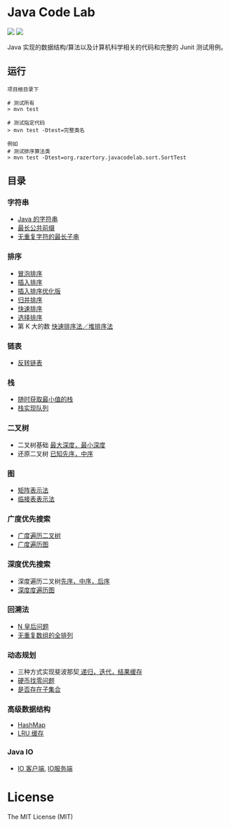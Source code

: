 # Java Code Lab
![](https://img.shields.io/badge/maven-3.5.x-green.svg) ![](https://img.shields.io/badge/junit-4.11-green.svg)

Java 实现的数据结构/算法以及计算机科学相关的代码和完整的 Junit 测试用例。

## 运行

```shell
项目根目录下

# 测试所有
> mvn test 

# 测试指定代码
> mvn test -Dtest=完整类名

例如
# 测试排序算法类
> mvn test -Dtest=org.razertory.javacodelab.sort.SortTest
```

## 目录

### 字符串
* [Java 的字符串](./src/main/java/org/razertory/javacodelab/string/StringEqual.java)
* [最长公共前缀](./src/main/java/org/razertory/javacodelab/string/LongestPrefix.java)
* [无重复字符的最长子串](./src/main/java/org/razertory/javacodelab/string/LongestUniq.java)

### 排序
* [冒泡排序](./src/main/java/org/razertory/javacodelab/sort/BubbleSort.java)
* [插入排序](./src/main/java/org/razertory/javacodelab/sort/InsertSort.java)
* [插入排序优化版](./src/main/java/org/razertory/javacodelab/sort/InsertOptimizeSort.java)
* [归并排序](./src/main/java/org/razertory/javacodelab/sort/MergeSort.java)
* [快速排序](./src/main/java/org/razertory/javacodelab/sort/QuickSort.java)
* [选择排序](./src/main/java/org/razertory/javacodelab/sort/SelectionSort.java)
* 第 K 大的数 [快速排序法／堆排序法](./src/main/java/org/razertory/javacodelab/sort/KthLargest.java)

### 链表
* [反转链表](./src/main/java/org/razertory/javacodelab/linkedlist/ReverseLinkedList.java)

### 栈
* [随时获取最小值的栈](./src/main/java/org/razertory/javacodelab/stack/StackWithMin.java)
* [栈实现队列](./src/main/java/org/razertory/javacodelab/stack/MyQueue.java)

### 二叉树
* 二叉树基础 [最大深度，最小深度](./src/main/java/org/razertory/javacodelab/tree/Tree.java)
* 还原二叉树 [已知先序，中序](./src/main/java/org/razertory/javacodelab/tree/RebuildTree.java)

### 图
* [矩阵表示法](./src/main/java/org/razertory/javacodelab/graph/matrix)
* [临接表表示法](./src/main/java/org/razertory/javacodelab/graph/adjacency)

### 广度优先搜索
* [广度遍历二叉树](./src/main/java/org/razertory/javacodelab/bfs/Tree.java)
* [广度遍历图](./src/main/java/org/razertory/javacodelab/bfs/Graph.java)

### 深度优先搜索
* 深度遍历二叉树[先序，中序，后序](./src/main/java/org/razertory/javacodelab/dfs/Tree.java)
* [深度度遍历图](./src/main/java/org/razertory/javacodelab/dfs/Graph.java)

### 回溯法
* [N 皇后问题](./src/main/java/org/razertory/javacodelab/backtrack/NQueen.java)
* [无重复数组的全排列](./src/main/java/org/razertory/javacodelab/backtrack/SubSet.java)

### 动态规划
* 三种方式实现斐波那契[ 递归，迭代，结果缓存](./src/main/java/org/razertory/javacodelab/dp/Fibonacci.java)
* [硬币找零问题](./src/main/java/org/razertory/javacodelab/dp/Coin.java)
* [是否存在子集合](./src/main/java/org/razertory/javacodelab/dp/SubsetSum.java)

### 高级数据结构
* [HashMap](./src/main/java/org/razertory/javacodelab/mycollections/MyHashMap.java)
* [LRU 缓存](./src/main/java/org/razertory/javacodelab/advanced/LRUCache.java)

### Java IO
* [IO 客户端](./src/main/java/org/razertory/javacodelab/io/IOClient.java), [IO服务端](./src/main/java/org/razertory/javacodelab/io/IOServer.java)

# License
The MIT License (MIT)
